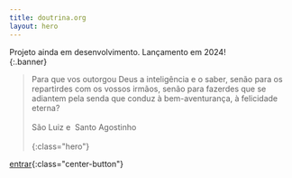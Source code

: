 ```yaml
---
title: doutrina.org
layout: hero
---
```


Projeto ainda em desenvolvimento. Lançamento em 2024!  
{:.banner}


> Para que vos outorgou Deus a inteligência e o saber, senão para os repartirdes com os vossos irmãos, senão para fazerdes que se adiantem pela senda que conduz à bem-aventurança, à felicidade eterna?  
><br>
> São Luiz e &nbsp;Santo Agostinho
><br>
><br>
{:class="hero"}

[entrar](./home.html){:class="center-button"}
